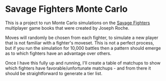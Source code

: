 # Savage Fighters Monte Carlo

This is a project to run Monte Carlo simulations on the 
[Savage Fighters](https://boardgamegeek.com/boardgame/286316/savage-fighters) 
multiplayer game books that were created by Joseph Roche.

Moves will randomly be chosen from each fighter, to simulate a new
player that is not familiar with a fighter's moveset. This is not
a perfect process, but if you run the simulation for 10,000 battles
then a pattern should emerge as to which fighters have an advantage
over others.

Once I have this fully up and running, I'll create a table of matchups
to show which fighters have favorable/unfortunate matchups - and from
there it should be straightforward to generate a tier list.